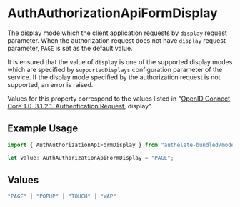 # AuthAuthorizationApiFormDisplay

The display mode which the client application requests by `display` request parameter.
When the authorization request does not have `display` request parameter, `PAGE` is set as the default value.

It is ensured that the value of `display` is one of the supported display modes which are specified
by `supportedDisplays` configuration parameter of the service. If the display mode specified by the
authorization request is not supported, an error is raised.

Values for this property correspond to the values listed in
"[OpenID Connect Core 1.0, 3.1.2.1. Authentication Request](https://openid.net/specs/openid-connect-core-1_0.html#AuthRequest), display".


## Example Usage

```typescript
import { AuthAuthorizationApiFormDisplay } from "authelete-bundled/models/operations";

let value: AuthAuthorizationApiFormDisplay = "PAGE";
```

## Values

```typescript
"PAGE" | "POPUP" | "TOUCH" | "WAP"
```